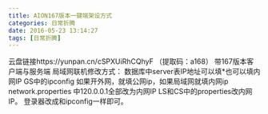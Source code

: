 ```yaml
---
title: AION167版本一键端架设方式
categories: 日常折腾
date: 2016-05-23 13:14:27
tags: [日常折腾]
---
```


云盘链接https://yunpan.cn/cSPXUiRhCQhyF （提取码：a168） 带167版本客户端与服务端 局域网联机修改方式： 数据库中server表IP地址可以填*也可以填内网IP GS中的ipconfig 如果开外网，就填公网ip，如果局域网就填内网ip network.properties 中120.0.0.1全部改为内网IP LS和CS中的properties改内网IP。 登录器改成和ipconfig一样即可。